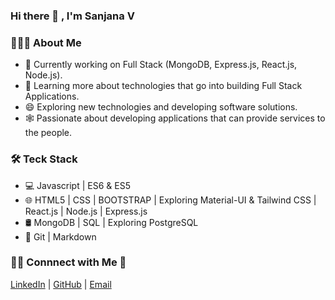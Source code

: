  ### Hi there 👋 , I'm Sanjana V

<!--
**sanjana19991118/sanjana19991118** is a ✨ _special_ ✨ repository because its `README.md` (this file) appears on your GitHub profile.

Here are some ideas to get you started:

- 🔭 I’m currently working on ...
- 🌱 I’m currently learning ...
- 👯 I’m looking to collaborate on ...
- 🤔 I’m looking for help with ...
- 💬 Ask me about ...
- 📫 How to reach me: ...
- 😄 Pronouns: ...
- ⚡ Fun fact: ...
-->
###  👨🏻‍💻 About Me 

- 🔭 Currently working on Full Stack (MongoDB, Express.js, React.js, Node.js).
- 🌱 Learning more about technologies that go into building Full Stack Applications.
- 😄 Exploring new technologies and developing software solutions.
- 🕸️ Passionate about developing applications that can provide services to the people.


###  🛠 Teck Stack 
-  💻 Javascript | ES6 & ES5
-  🌐 HTML5 | CSS | BOOTSTRAP | Exploring Material-UI & Tailwind CSS | React.js | Node.js | Express.js
-  🛢  MongoDB | SQL | Exploring PostgreSQL
-  🔧  Git | Markdown

### 🤝🏻 Connnect with Me 🔗


[LinkedIn](https://www.linkedin.com/in/sanjana-v-9857641a8) |
[GitHub](https://github.com/sanjana19991118) |
[Email](sanjanav1899@gmail.com)
